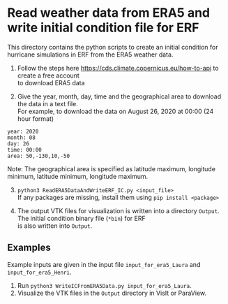 # Read weather data from ERA5 and write initial condition file for ERF

This directory contains the python scripts to create an initial condition for hurricane simulations in ERF from the ERA5 weather data.

1. Follow the steps here https://cds.climate.copernicus.eu/how-to-api to create a free account   
   to download ERA5 data

2. Give the year, month, day, time and the geographical area to download the data in a text file.  
For example, to download the data on August 26, 2020 at 00:00 (24 hour format)
```
year: 2020
month: 08
day: 26
time: 00:00
area: 50,-130,10,-50
```
Note: The geographical area is specified as latitude maximum, longitude minimum, latitude minimum, longitude maximum.

3. `python3 ReadERA5DataAndWriteERF_IC.py <input_file>`   
If any packages are missing, install them using `pip install <package>`

4. The output VTK files for visualization is written into a directory `Output`. The initial condition binary file (`*bin`) for ERF   
is also written into `Output`.

## Examples

Example inputs are given in the input file `input_for_era5_Laura` and `input_for_era5_Henri`. 

1. Run `python3 WriteICFromERA5Data.py input_for_era5_Laura`.  
2. Visualize the VTK files in the `Output` directory in VisIt or ParaView.

